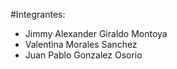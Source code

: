 #Integrantes:

- Jimmy Alexander Giraldo Montoya
- Valentina Morales Sanchez
- Juan Pablo Gonzalez Osorio
